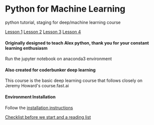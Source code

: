 # Python for Machine Learning

python tutorial, staging for deep/machine learning course

[Lesson 1](https://github.com/raynardj/python4ml/blob/master/lesson1.ipynb)
[Lesson 2](https://github.com/raynardj/python4ml/blob/master/lesson2.ipynb)
[Lesson 3](https://github.com/raynardj/python4ml/blob/master/lesson3.ipynb)
[Lesson 4](https://github.com/raynardj/python4ml/blob/master/lesson4.ipynb)

#### Originally designed to teach Alex python, thank you for your constant learning enthusiasm

Run the jupyter notebook on anaconda3 environment

#### Also created for coderbunker deep learning

This course is the basic deep learning course that follows closely on Jeremy Howard's course.fast.ai

#### Environment Installation

Follow the [installation instructions](https://raynardj.github.io/python4ml/docs/INSTALL)

[Checklist before we start and a reading list](https://raynardj.github.io/python4ml/docs/pre_checklist)

